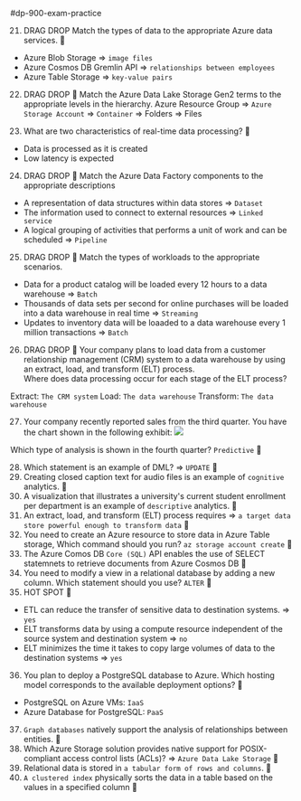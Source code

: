 #dp-900-exam-practice 

21. DRAG DROP
Match the types of data to the appropriate Azure data services. 📝
- Azure Blob Storage => `image files`
- Azure Cosmos DB Gremlin API => `relationships between employees`
- Azure Table Storage => `key-value pairs`

22. DRAG DROP 📝
Match the Azure Data Lake Storage Gen2 terms to the appropriate levels in the hierarchy.
Azure Resource Group => `Azure Storage Account` => `Container` => Folders => Files 

23. What are two characteristics of real-time data processing? 📝
- Data is processed as it is created
- Low latency is expected

24. DRAG DROP 📝
Match the Azure Data Factory components to the appropriate descriptions
- A representation of data structures within data stores => `Dataset`
- The information used to connect to external resources => `Linked service`
- A logical grouping of activities that performs a unit of work and can be scheduled => `Pipeline`

25. DRAG DROP 📝
Match the types of workloads to the appropriate scenarios.
- Data for a product catalog will be loaded every 12 hours to a data warehouse => `Batch`
- Thousands of data sets per second for online purchases will be loaded into a data warehouse in real time => `Streaming`
- Updates to inventory data will be loaaded to a data warehouse every 1 million transactions => `Batch`

26. DRAG DROP 📝
Your company plans to load data from a customer relationship management (CRM) system to a data warehouse by using an extract, load, and transform (ELT) process.  
Where does data processing occur for each stage of the ELT process?

Extract: `The CRM system`
Load: `The data warehouse`
Transform: `The data warehouse`

27. Your company recently reported sales from the third quarter. You have the chart shown in the following exhibit:
![](https://www.examtopics.com/assets/media/exam-media/04162/0003700002.jpg)

Which type of analysis is shown in the fourth quarter? `Predictive` 📝

28. Which statement is an example of DML? => `UPDATE` 📝
29. Creating closed caption text for audio files is an example of `cognitive` analytics. 📝
30. A visualization that illustrates a university's current student enrollment per department is an example of `descriptive` analytics. 📝
31. An extract, load, and transform (ELT) process requires => `a target data store powerful enough to transform data` 📝
32. You need to create an Azure resource to store data in Azure Table storage, Which command should you run? `az storage account create` 📝
33. The Azure Comos DB `Core (SQL)` API enables the use of SELECT statemnets to retrieve documents from Azure Cosmos DB 📝
34. You need to modify a view in a relational database by adding a new column. Which statement should you use? `ALTER` 📝
35. HOT SPOT 📝
- ETL can reduce the transfer of sensitive data to destination systems. => `yes`
- ELT transforms data by using a compute resource independent of the source system and destination system => `no`
- ELT minimizes the time it takes to copy large volumes of data to the destination systems => `yes`
36. You plan to deploy a PostgreSQL database to Azure. Which hosting model corresponds to the available deployment options? 📝
- PostgreSQL on Azure VMs: `IaaS`
- Azure Database for PostgreSQL: `PaaS`
37. `Graph databases` natively support the analysis of relationships between entities. 📝
38. Which Azure Storage solution provides native support for POSIX-compliant access control lists (ACLs)? => `Azure Data Lake Storage` 📝
39. Relational data is stored in `a tabular form of rows and columns`. 📝
40. `A clustered index` physically sorts the data in a table based on the values in a specified column 📝